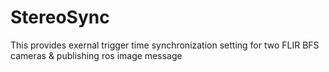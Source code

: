 # StereoSync
This provides exernal trigger time synchronization setting for two FLIR BFS cameras &amp; publishing ros image message
